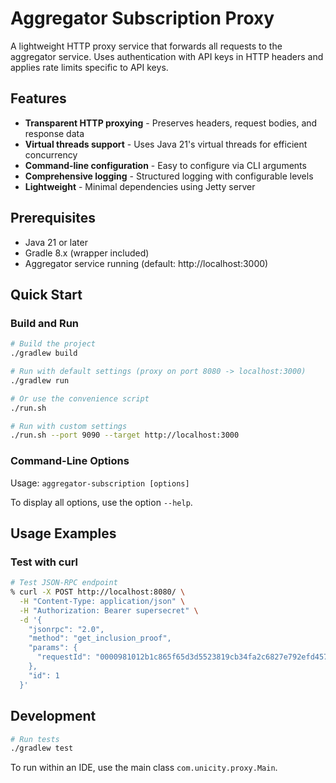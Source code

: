 # Aggregator Subscription Proxy

A lightweight HTTP proxy service that forwards all requests to the aggregator service. Uses authentication with API keys in HTTP headers and applies rate limits specific to API keys.

## Features

- **Transparent HTTP proxying** - Preserves headers, request bodies, and response data
- **Virtual threads support** - Uses Java 21's virtual threads for efficient concurrency
- **Command-line configuration** - Easy to configure via CLI arguments
- **Comprehensive logging** - Structured logging with configurable levels
- **Lightweight** - Minimal dependencies using Jetty server

## Prerequisites

- Java 21 or later
- Gradle 8.x (wrapper included)
- Aggregator service running (default: http://localhost:3000)

## Quick Start

### Build and Run

```bash
# Build the project
./gradlew build

# Run with default settings (proxy on port 8080 -> localhost:3000)
./gradlew run

# Or use the convenience script
./run.sh

# Run with custom settings
./run.sh --port 9090 --target http://localhost:3000
```

### Command-Line Options

Usage: ```aggregator-subscription [options]```

To display all options, use the option ```--help```.

## Usage Examples

### Test with curl

```bash
# Test JSON-RPC endpoint
% curl -X POST http://localhost:8080/ \
  -H "Content-Type: application/json" \
  -H "Authorization: Bearer supersecret" \
  -d '{
    "jsonrpc": "2.0",
    "method": "get_inclusion_proof",
    "params": {
      "requestId": "0000981012b1c865f65d3d5523819cb34fa2c6827e792efd4579b4927144eb243122"
    },
    "id": 1
  }'
```

## Development

```bash
# Run tests
./gradlew test

```
To run within an IDE, use the main class ```com.unicity.proxy.Main```.

